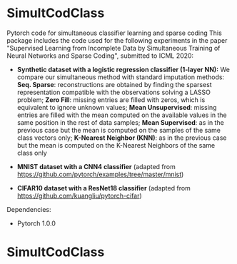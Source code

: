 # SimultCodClass
Pytorch code for simultaneous classifier learning and sparse coding
This package includes the code used for the following experiments in the paper "Supervised Learning from Incomplete Data by Simultaneous Training of Neural Networks and Sparse Coding", submitted to ICML 2020:
 - **Synthetic dataset with a logistic regression classifier (1-layer NN):** We compare our simultaneous method with standard imputation methods: **Seq. Sparse**: reconstructions are obtained by finding the sparsest representation compatible with the observations solving a LASSO problem;  **Zero Fill**: missing entries are filled with zeros, which is equivalent to ignore unknown values; **Mean Unsupervised**: missing entries are filled with the mean computed on the available values in the same position in the rest of data samples; **Mean Supervised**: as in the previous case but the mean is computed on the samples of the same class vectors only; **K-Nearest Neighbor (KNN)**: as in the previous case but the mean is computed on the K-Nearest Neighbors of the same class only
 
 - **MNIST dataset with a CNN4 classifier** (adapted from https://github.com/pytorch/examples/tree/master/mnist)
 
 - **CIFAR10 dataset with a ResNet18 classifier** (adapted from https://github.com/kuangliu/pytorch-cifar)
 
 Dependencies:
 - Pytorch 1.0.0
 
# SimultCodClass
